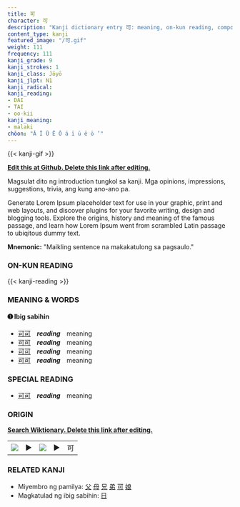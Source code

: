 ```yaml
---
title: 可
character: 可
description: "Kanji dictionary entry 可: meaning, on-kun reading, compounds, origin, related kanji"
content_type: kanji
featured_image: "/可.gif"
weight: 111
frequency: 111
kanji_grade: 9
kanji_strokes: 1
kanji_class: Jōyō
kanji_jlpt: N1
kanji_radical: 
kanji_reading: 
- DAI
- TAI
- oo-kii
kanji_meaning:
- malaki
chōon: "Ā Ī Ū Ē Ō ā ī ū ē ō ’"
---
```

[//]: # (Don't edit the line below. Kanji animated GIF code is automatically generated.)
{{< kanji-gif >}}

[//]: # (Edit below this line.)

**[Edit this at Github. Delete this link after editing.](https://github.com/tim0g/tim/tree/main/content/kanji/可/index.md)**

Magsulat dito ng introduction tungkol sa kanji. Mga opinions, impressions, suggestions, trivia, ang kung ano-ano pa.

Generate Lorem Ipsum placeholder text for use in your graphic, print and web layouts, and discover plugins for your favorite writing, design and blogging tools. Explore the origins, history and meaning of the famous passage, and learn how Lorem Ipsum went from scrambled Latin passage to ubiqitous dummy text.
 
**Mnemonic:** "Maikling sentence na makakatulong sa pagsaulo."

### ON-KUN READING

[//]: # (Don't edit the line below. ON-KUN READING code is automatically generated.)
{{< kanji-reading >}}

### MEANING & WORDS

#### ➊ **Ibig sabihin**
  - [可](../可)[可](../可)　***reading***　meaning
  - [可](../可)[可](../可)　***reading***　meaning
  - [可](../可)[可](../可)　***reading***　meaning
  - [可](../可)[可](../可)　***reading***　meaning

### SPECIAL READING
  - [可](../可)[可](../可)　***reading***　meaning

### ORIGIN

**[Search Wiktionary. Delete this link after editing.](https://wiktionary.org/wiki/可)**
<table class="kanji-table"><tr><td>
<img src="60px-可-bronze.svg.png">
</td><td>▶</td><td>
<img src="60px-可-oracle.svg.png">
</td><td>▶</td>
<td class="kanji-origin">可</td>
</tr></table>

### RELATED KANJI
- Miyembro ng pamilya: [父](../父) [母](../母) [兄](../兄) [弟](../弟) [可](../可) [娘](../娘)
- Magkatulad ng ibig sabihin: [日](../日)
